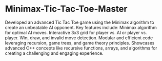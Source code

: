 # Minimax-Tic-Tac-Toe-Master
 Developed an advanced Tic Tac Toe game using the Minimax algorithm to create an unbeatable AI opponent. Key features include:  Minimax algorithm for optimal AI moves. Interactive 3x3 grid for player vs. AI or player vs. player. Win, draw, and invalid move detection. Modular and efficient code leveraging recursion, game trees, and game theory principles. Showcases advanced C++ concepts like recursive functions, arrays, and algorithms for creating a challenging and engaging experience.
